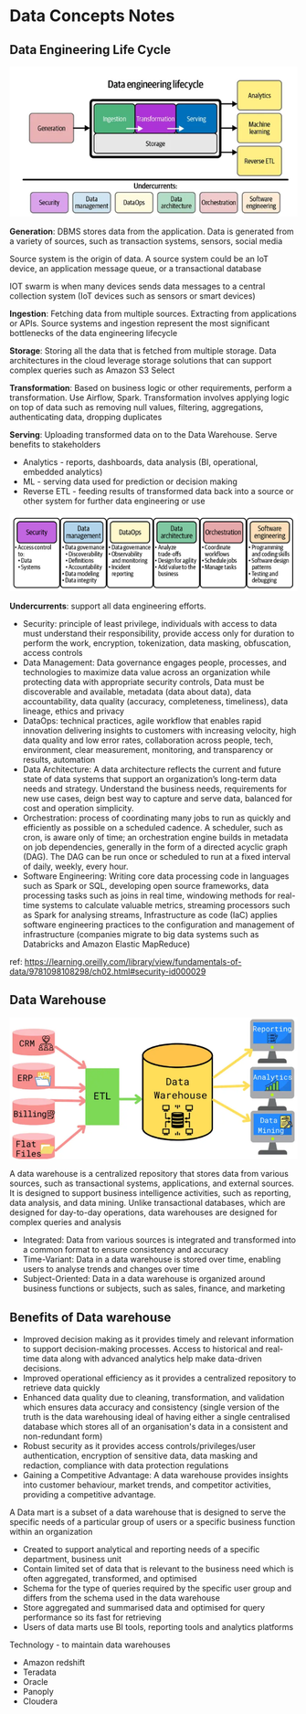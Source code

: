 # Data Concepts Notes

## Data Engineering Life Cycle
<img src="Docs/cycle.png">


**Generation**: DBMS stores data from the application. Data is generated from a variety of sources, such as transaction systems, sensors, social media

Source system is the origin of data. A source system could be an IoT device, an application message queue, or a transactional database

IOT swarm is when many devices sends data messages to a central collection system (IoT devices such as sensors or smart devices)

**Ingestion**: Fetching data from multiple sources. Extracting from applications or APIs. Source systems and ingestion represent the most significant bottlenecks of the data engineering lifecycle

**Storage**: Storing all the data that is fetched from multiple storage. Data architectures in the cloud leverage storage solutions that can support complex queries such as Amazon S3 Select

**Transformation**: Based on business logic or other requirements, perform a transformation. Use Airflow, Spark. Transformation involves applying logic on top of data such as removing null values, filtering, aggregations, authenticating data, dropping duplicates

**Serving**: Uploading transformed data on to the Data Warehouse. Serve benefits to stakeholders

  - Analytics - reports, dashboards, data analysis (BI, operational, embedded analytics)
  - ML - serving data used for prediction or decision making
  - Reverse ETL - feeding results of transformed data back into a source or other system for further data engineering or use

<img src="Docs/under.png">

**Undercurrents**: support all data engineering efforts.  

 - Security: principle of least privilege, individuals with access to data must understand their responsibility, provide access only for duration to perform the work, encryption, tokenization, data masking, obfuscation, access controls
 - Data Management: Data governance engages people, processes, and technologies to maximize data value across an organization while protecting data with appropriate security controls, Data must be discoverable and available, metadata (data about data), data accountability, data quality (accuracy, completeness, timeliness), data lineage, ethics and privacy
 - DataOps: technical practices, agile workflow that enables rapid innovation delivering insights to customers with increasing velocity, high data quality and low error rates, collaboration across people, tech, environment, clear measurement, monitoring, and transparency or results, automation
 - Data Architecture: A data architecture reflects the current and future state of data systems that support an organization’s long-term data needs and strategy. Understand the business needs, requirements for new use cases, deign best way to capture and serve data, balanced for cost and operation simplicity.
 - Orchestration: process of coordinating many jobs to run as quickly and efficiently as possible on a scheduled cadence. A scheduler, such as cron, is aware only of time; an orchestration engine builds in metadata on job dependencies, generally in the form of a directed acyclic graph (DAG). The DAG can be run once or scheduled to run at a fixed interval of daily, weekly, every hour.
 - Software Engineering: Writing core data processing code in languages such as Spark or SQL, developing open source frameworks, data processing tasks such as joins in real time, windowing methods for real-time systems to calculate valuable metrics, streaming processors such as Spark for analysing streams, Infrastructure as code (IaC) applies software engineering practices to the configuration and management of infrastructure (companies migrate to big data systems such as Databricks and Amazon Elastic MapReduce)

 ref: https://learning.oreilly.com/library/view/fundamentals-of-data/9781098108298/ch02.html#security-id000029

 ## Data Warehouse

<img src="Docs/dw.png">

 A data warehouse is a centralized repository that stores data from various sources, such as transactional systems, applications, and external sources. It is designed to support business intelligence activities, such as reporting, data analysis, and data mining. Unlike transactional databases, which are designed for day-to-day operations, data warehouses are designed for complex queries and analysis

 - Integrated: Data from various sources is integrated and transformed into a common format to ensure consistency and accuracy
 - Time-Variant: Data in a data warehouse is stored over time, enabling users to analyse trends and changes over time
 - Subject-Oriented: Data in a data warehouse is organized around business functions or subjects, such as sales, finance, and marketing

 ## Benefits of Data warehouse
 - Improved decision making as it provides timely and relevant information to support decision-making processes. Access to historical and real-time data along with advanced analytics help make data-driven decisions.
 - Improved operational efficiency as it provides a centralized repository to retrieve data quickly
 - Enhanced data quality due to cleaning, transformation, and validation which ensures data accuracy and consistency (single version of the truth is the data warehousing ideal of having either a single centralised database which stores all of an organisation's data in a consistent and non-redundant form)
- Robust security as it provides access controls/privileges/user authentication, encryption of sensitive data, data masking and redaction, compliance with data protection regulations
- Gaining a Competitive Advantage: A data warehouse provides insights into customer behaviour, market trends, and competitor activities, providing a competitive advantage.


A Data mart is a subset of a data warehouse that is designed to serve the specific needs of a particular group of users or a specific business function within an organization

- Created to support analytical and reporting needs of a specific department, business unit
- Contain limited set of data that is relevant to the business need which is often aggregated, transformed, and optimised
- Schema for the type of queries required by the specific user group and differs from the schema used in the data warehouse
- Store aggregated and summarised data and optimised for query performance so its fast for retrieving
- Users of data marts use BI tools, reporting tools and analytics platforms

Technology - to maintain data warehouses
- Amazon redshift
- Teradata
- Oracle
- Panoply
- Cloudera

